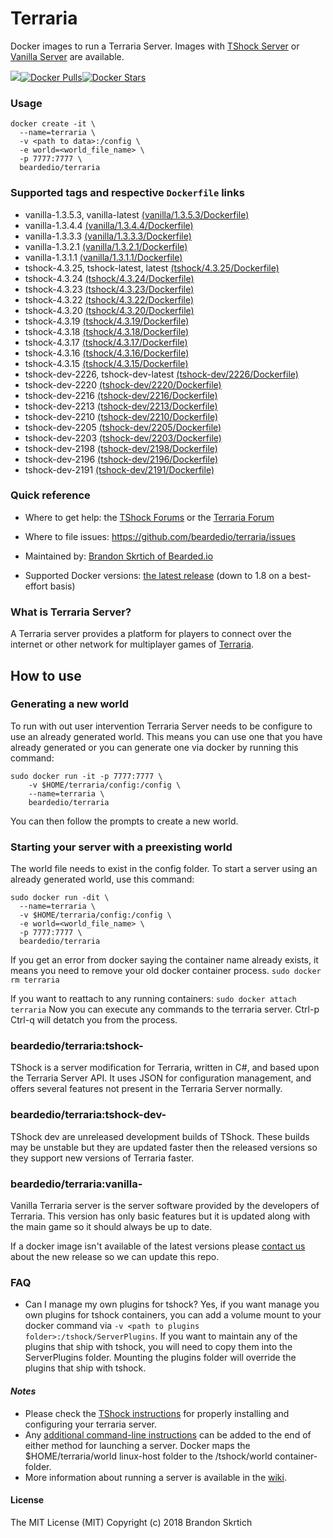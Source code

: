 # Terraria

Docker images to run a Terraria Server. Images with [TShock Server](https://tshock.co) or [Vanilla Server](https://terraria.gamepedia.com/Server) are available.

[![](https://images.microbadger.com/badges/image/beardedio/terraria:latest.svg)](https://microbadger.com/images/beardedio/terraria:latest)[![Docker Pulls](https://img.shields.io/docker/pulls/beardedio/terraria.svg)]()[![Docker Stars](https://img.shields.io/docker/stars/beardedio/terraria.svg)]()

### Usage
```
docker create -it \
  --name=terraria \
  -v <path to data>:/config \
  -e world=<world_file_name> \
  -p 7777:7777 \
  beardedio/terraria
```

### Supported tags and respective `Dockerfile` links
* vanilla-1.3.5.3, vanilla-latest [(vanilla/1.3.5.3/Dockerfile)](https://github.com/beardedio/terraria/blob/master/vanilla/1.3.5.3/Dockerfile)
* vanilla-1.3.4.4 [(vanilla/1.3.4.4/Dockerfile)](https://github.com/beardedio/terraria/blob/master/vanilla/1.3.4.4/Dockerfile)
* vanilla-1.3.3.3 [(vanilla/1.3.3.3/Dockerfile)](https://github.com/beardedio/terraria/blob/master/vanilla/1.3.3.3/Dockerfile)
* vanilla-1.3.2.1 [(vanilla/1.3.2.1/Dockerfile)](https://github.com/beardedio/terraria/blob/master/vanilla/1.3.2.1/Dockerfile)
* vanilla-1.3.1.1 [(vanilla/1.3.1.1/Dockerfile)](https://github.com/beardedio/terraria/blob/master/vanilla/1.3.1.1/Dockerfile)
* tshock-4.3.25, tshock-latest, latest [(tshock/4.3.25/Dockerfile)](https://github.com/beardedio/terraria/blob/master/tshock/4.3.25/Dockerfile)
* tshock-4.3.24 [(tshock/4.3.24/Dockerfile)](https://github.com/beardedio/terraria/blob/master/tshock/4.3.24/Dockerfile)
* tshock-4.3.23 [(tshock/4.3.23/Dockerfile)](https://github.com/beardedio/terraria/blob/master/tshock/4.3.23/Dockerfile)
* tshock-4.3.22 [(tshock/4.3.22/Dockerfile)](https://github.com/beardedio/terraria/blob/master/tshock/4.3.22/Dockerfile)
* tshock-4.3.20 [(tshock/4.3.20/Dockerfile)](https://github.com/beardedio/terraria/blob/master/tshock/4.3.20/Dockerfile)
* tshock-4.3.19 [(tshock/4.3.19/Dockerfile)](https://github.com/beardedio/terraria/blob/master/tshock/4.3.19/Dockerfile)
* tshock-4.3.18 [(tshock/4.3.18/Dockerfile)](https://github.com/beardedio/terraria/blob/master/tshock/4.3.18/Dockerfile)
* tshock-4.3.17 [(tshock/4.3.17/Dockerfile)](https://github.com/beardedio/terraria/blob/master/tshock/4.3.17/Dockerfile)
* tshock-4.3.16 [(tshock/4.3.16/Dockerfile)](https://github.com/beardedio/terraria/blob/master/tshock/4.3.16/Dockerfile)
* tshock-4.3.15 [(tshock/4.3.15/Dockerfile)](https://github.com/beardedio/terraria/blob/master/tshock/4.3.15/Dockerfile)
* tshock-dev-2226, tshock-dev-latest [(tshock-dev/2226/Dockerfile)](https://github.com/beardedio/terraria/blob/master/tshock-dev/2226/Dockerfile)
* tshock-dev-2220 [(tshock-dev/2220/Dockerfile)](https://github.com/beardedio/terraria/blob/master/tshock-dev/2220/Dockerfile)
* tshock-dev-2216 [(tshock-dev/2216/Dockerfile)](https://github.com/beardedio/terraria/blob/master/tshock-dev/2216/Dockerfile)
* tshock-dev-2213 [(tshock-dev/2213/Dockerfile)](https://github.com/beardedio/terraria/blob/master/tshock-dev/2213/Dockerfile)
* tshock-dev-2210 [(tshock-dev/2210/Dockerfile)](https://github.com/beardedio/terraria/blob/master/tshock-dev/2210/Dockerfile)
* tshock-dev-2205 [(tshock-dev/2205/Dockerfile)](https://github.com/beardedio/terraria/blob/master/tshock-dev/2205/Dockerfile)
* tshock-dev-2203 [(tshock-dev/2203/Dockerfile)](https://github.com/beardedio/terraria/blob/master/tshock-dev/2203/Dockerfile)
* tshock-dev-2198 [(tshock-dev/2198/Dockerfile)](https://github.com/beardedio/terraria/blob/master/tshock-dev/2198/Dockerfile)
* tshock-dev-2196 [(tshock-dev/2196/Dockerfile)](https://github.com/beardedio/terraria/blob/master/tshock-dev/2196/Dockerfile)
* tshock-dev-2191 [(tshock-dev/2191/Dockerfile)](https://github.com/beardedio/terraria/blob/master/tshock-dev/2191/Dockerfile)

### Quick reference
- Where to get help:
the [TShock Forums](https://tshock.co/xf/index.php?forums/) or the [Terraria Forum](https://forums.terraria.org)

- Where to file issues:
https://github.com/beardedio/terraria/issues

- Maintained by:
[Brandon Skrtich of Bearded.io](https://www.bearded.io/#footer)

- Supported Docker versions:
[the latest release](https://github.com/docker/docker-ce/releases/latest) (down to 1.8 on a best-effort basis)

### What is Terraria Server?
A Terraria server provides a platform for players to connect over the internet or other network for multiplayer games of [Terraria](https://terraria.org/).

## How to use

### Generating a new world
To run with out user intervention Terraria Server needs to be configure to use an already generated world. This means you can use one that you have already generated or you can generate one via docker by running this command:
```
sudo docker run -it -p 7777:7777 \
    -v $HOME/terraria/config:/config \
    --name=terraria \
    beardedio/terraria
```
You can then follow the prompts to create a new world.

### Starting your server with a preexisting world
The world file needs to exist in the config folder.
To start a server using an already generated world, use this command:
```
sudo docker run -dit \
  --name=terraria \
  -v $HOME/terraria/config:/config \
  -e world=<world_file_name> \
  -p 7777:7777 \
  beardedio/terraria
```

If you get an error from docker saying the container name already exists, it means you need to remove your old docker container process.
`sudo docker rm terraria`

If you want to reattach to any running containers:
`sudo docker attach terraria`
Now you can execute any commands to the terraria server. Ctrl-p Ctrl-q will detatch you from the process.

### beardedio/terraria:tshock-<version>
TShock is a server modification for Terraria, written in C#, and based upon the Terraria Server API. It uses JSON for configuration management, and offers several features not present in the Terraria Server normally.

### beardedio/terraria:tshock-dev-<version>
TShock dev are unreleased development builds of TShock. These builds may be unstable but they are updated faster then the released versions so they support new versions of Terraria faster.

### beardedio/terraria:vanilla-<version>
Vanilla Terraria server is the server software provided by the developers of Terraria. This version has only basic features but it is updated along with the main game so it should always be up to date.

If a docker image isn't available of the latest versions please [contact us](https://www.bearded.io/#footer) about the new release so we can update this repo.

### FAQ
- Can I manage my own plugins for tshock?
Yes, if you want manage you own plugins for tshock containers, you can add a volume mount to your docker command via `-v <path to plugins folder>:/tshock/ServerPlugins`. If you want to maintain any of the plugins that ship with tshock, you will need to copy them into the ServerPlugins folder. Mounting the plugins folder will override the plugins that ship with tshock.

#### *Notes*
* Please check the [TShock instructions](https://tshock.atlassian.net/wiki/display/TSHOCKPLUGINS/Configuration+File+Docs) for properly installing and configuring your terraria server.
* Any [additional command-line instructions](https://tshock.atlassian.net/wiki/display/TSHOCKPLUGINS/Command+Line+Parameters) can be added to the end of either method for launching a server.  Docker maps the $HOME/terraria/world linux-host folder to the /tshock/world container-folder.
* More information about running a server is available in the [wiki](https://terraria.gamepedia.com/Server).

#### License

The MIT License (MIT)
Copyright (c) 2018 Brandon Skrtich
